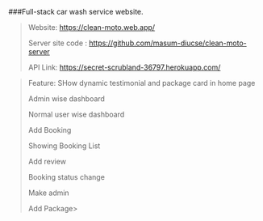    ###Full-stack car wash service website.
> Website: https://clean-moto.web.app/
> 
> Server site code : https://github.com/masum-diucse/clean-moto-server
> 
>API Link: https://secret-scrubland-36797.herokuapp.com/
 

> Feature:
> SHow dynamic testimonial and package card in home page
> 
> Admin wise dashboard
> 
> Normal user wise dashboard
> 
> Add Booking
> 
> Showing Booking List
> 
> Add review
> 
> Booking status change
> 
> Make admin
> 
> Add Package> 
